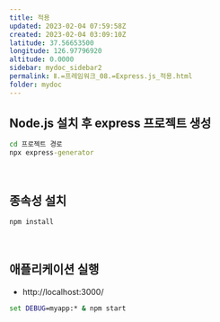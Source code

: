 ```yaml
---
title: 적용
updated: 2023-02-04 07:59:58Z
created: 2023-02-04 03:09:10Z
latitude: 37.56653500
longitude: 126.97796920
altitude: 0.0000
sidebar: mydoc_sidebar2
permalink: Ⅱ.=프레임워크_08.=Express.js_적용.html
folder: mydoc
---
```


## Node.js 설치 후 express 프로젝트 생성

```cmd
cd 프로젝트 경로
npx express-generator
```

<br>

## 종속성 설치

```cmd
npm install
```

<br>

## 애플리케이션 실행
- http://localhost:3000/

```cmd
set DEBUG=myapp:* & npm start
```

